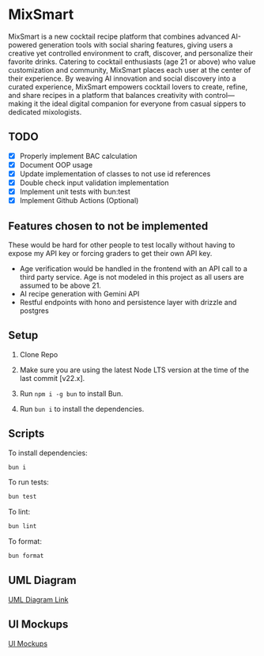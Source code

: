 # MixSmart

MixSmart is a new cocktail recipe platform that combines advanced AI-powered generation tools with social sharing features, giving users a creative yet controlled environment to craft, discover, and personalize their favorite drinks. Catering to cocktail enthusiasts (age 21 or above) who value customization and community, MixSmart places each user at the center of their experience. By weaving AI innovation and social discovery into a curated experience, MixSmart empowers cocktail lovers to create, refine, and share recipes in a platform that balances creativity with control—making it the ideal digital companion for everyone from casual sippers to dedicated mixologists.

## TODO

- [x] Properly implement BAC calculation
- [x] Document OOP usage
- [x] Update implementation of classes to not use id references
- [x] Double check input validation implementation
- [x] Implement unit tests with bun:test
- [x] Implement Github Actions (Optional)

## Features chosen to not be implemented

These would be hard for other people to test locally without having to expose my API key or forcing graders to get their own API key.

- Age verification would be handled in the frontend with an API call to a third party service. Age is not modeled in this project as all users are assumed to be above 21.
- AI recipe generation with Gemini API
- Restful endpoints with hono and persistence layer with drizzle and postgres

## Setup

1. Clone Repo

2. Make sure you are using the latest Node LTS version at the time of the last commit [v22.x].

3. Run `npm i -g bun` to install Bun.

4. Run `bun i` to install the dependencies.

## Scripts

To install dependencies:

```sh
bun i
```

To run tests:

```sh
bun test
```

To lint:

```sh
bun lint
```

To format:

```sh
bun format
```

## UML Diagram

[UML Diagram Link](https://lucid.app/lucidchart/004dfd0b-3b14-41e0-9959-1cfc2c77f47a/edit?invitationId=inv_5cd3057b-8dce-4686-86a1-56a751556329)

## UI Mockups

[UI Mockups](https://www.figma.com/design/DVjv0IZhI7psUEEVeLe7ZK/MixSmart-UI-Mockups?node-id=0-1&t=rE2CcvRN7MfN6QE7-1)
